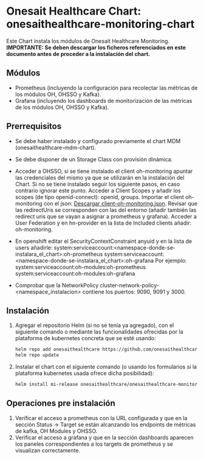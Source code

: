 # Onesait Healthcare Chart: onesaithealthcare-monitoring-chart

Este Chart instala los módulos de Onesait Healthcare Monitoring.
**IMPORTANTE: Se deben descargar los ficheros referenciados en este documento antes de proceder a la instalación del chart.**

## Módulos

- Prometheus (incluyendo la configuración para recolectar las métricas de los módulos OH, OHSSO y Kafka).
- Grafana (incluyendo los dashboards de monitorización de las métricas de los módulos OH, OHSSO y Kafka).


## Prerrequisitos

- Se debe haber instalado y configurado previamente el chart MDM (onesaithealthcare-mdm-chart).  

- Se debe disponer de un Storage Class con provisión dinámica.

- Acceder a OHSSO, si se tiene instalado el client oh-monitoring apuntar las credenciales del mismo ya que se utilizarán en la instalación del Chart.
  Si no se tiene instalado seguir los siguiente pasos, en caso contrario ignorar este punto.
  Acceder a Client Scopes y añadir los scopes (de tipo openid-connect): openid, groups.
  Importar el client oh-monitoring con el json: [Descargar client-oh-monitoring.json](https://onesaithealthcare.github.io/onesaithealthcare-charts/extras/onesaithealthcare-monitoring/client-oh-monitoring.json).
  Revisar que las redirectUris se corresponden con las del entorno (añadir también las redirect uris que se vayan a asignar a prometheus y grafana).
  Acceder a User Federation y en hn-provider en la lista de Included clients añadir: oh-monitoring.

- En openshift editar el SecurityContextConstraint anyuid y en la lista de users añadirle: 
  system:serviceaccount:<namespace-donde-se-instalara_el_chart>:oh-prometheus
  system:serviceaccount:<namespace-donde-se-instalara_el_chart>:oh-grafana
  Por ejemplo:
  system:serviceaccount:oh-modules:oh-prometheus
  system:serviceaccount:oh-modules:oh-grafana

- Comprobar que la NetworkPolicy cluster-network-policy-<namespace_instalacion> contiene los puertos: 9090, 9091 y 3000.
  

## Instalación

1. Agregar el repositorio Helm (si no se tenía ya agregado), con el siguiente comando o mediante las funcionalidades ofrecidas por la plataforma de kubernetes concreta que se esté usando:
   ```sh
   helm repo add onesaithealthcare https://github.com/onesaithealthcare/onesaithealthcare-charts
   helm repo update
   ```

2. Instalar el chart con el siguiente comando (o usando los formularios si la plataforma kubernetes usada ofrece dicha posibilidad):
   ```sh
   helm install mi-release onesaithealthcare/onesaithealthcare-monitoring-chart --namespace oh-modules
   ```

## Operaciones pre instalación

1. Verificar el acceso a prometheus con la URL configurada y que en la sección Status -> Target se están alcanzando los endpoints de métricas de kafka, OH Modules y OHSSO.
2. Verificar el acceso a grafana y que en la sección dashboards aparecen los paneles correspondientes a los targets de prometheus y se visualizan correctamente.









